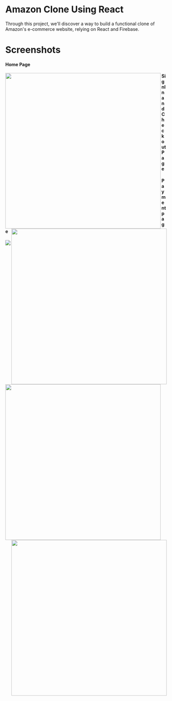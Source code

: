 # Amazon Clone Using React
Through this project, we'll discover a way to build a functional clone of Amazon's e-commerce website, relying on React and Firebase.

# Screenshots

#### Home Page

<img src="https://user-images.githubusercontent.com/85190876/192106942-8ed9ba1e-5e9c-4ab5-89aa-c92e5a0ec21c.png" width="485" align="left" />

<img src ="https://user-images.githubusercontent.com/85190876/192106979-23d0c48f-832e-4ac8-badb-6584ef4d55ac.png" width="485" align="right" />

#### SignIn and Checkout Page
<img src="https://user-images.githubusercontent.com/85190876/192106981-492c52f1-bc9e-4c7e-bbf8-e6b19c5c5f98.png" width="485" align="left" />
<img src="https://user-images.githubusercontent.com/85190876/192106983-75662143-60d9-4ca0-a455-118e63435f6e.png" width="485" align="right" />

#### Payment page
<img src = "https://user-images.githubusercontent.com/85190876/192106986-29100b0f-7c30-44a0-8caa-2873cbc68ca6.png" />


